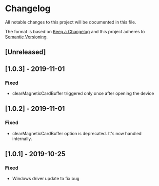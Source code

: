 # Changelog

All notable changes to this project will be documented in this file.

The format is based on [Keep a Changelog](http://keepachangelog.com/en/1.0.0/)
and this project adheres to [Semantic Versioning](http://semver.org/spec/v2.0.0.html).

## [Unreleased]

## [1.0.3] - 2019-11-01
### Fixed
- clearMagneticCardBuffer triggered only once after opening the device

## [1.0.2] - 2019-11-01
### Fixed
- clearMagneticCardBuffer option is deprecated. It's now handled internally.

## [1.0.1] - 2019-10-25
### Fixed
- Windows driver update to fix bug
